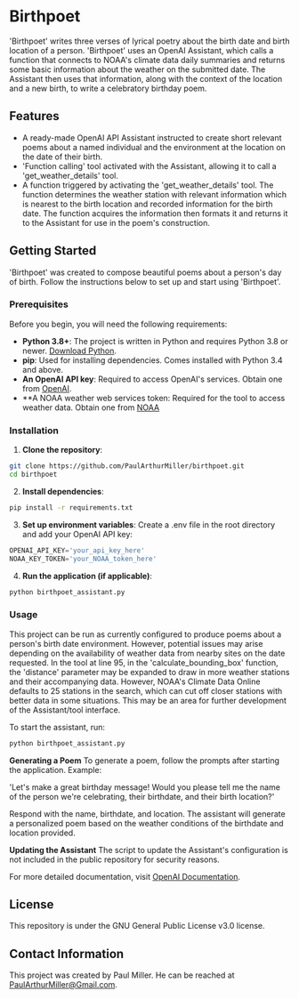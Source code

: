 # Birthpoet

'Birthpoet' writes three verses of lyrical poetry about the birth date and birth location of a person. 'Birthpoet' uses an OpenAI Assistant, which calls a function that connects to NOAA's climate data daily summaries and returns some basic information about the weather on the submitted date. The Assistant then uses that information, along with the context of the location and a new birth, to write a celebratory birthday poem.

## Features

- A ready-made OpenAI API Assistant instructed to create short relevant poems about a named individual and the environment at the location on the date of their birth.
- 'Function calling' tool activated with the Assistant, allowing it to call a 'get_weather_details' tool.
- A function triggered by activating the 'get_weather_details' tool. The function determines the weather station with relevant information which is nearest to the birth location and recorded information for the birth date. The function acquires the information then formats it and returns it to the Assistant for use in the poem's construction.

## Getting Started

'Birthpoet' was created to compose beautiful poems about a person's day of birth. Follow the instructions below to set up and start using 'Birthpoet'.

### Prerequisites

Before you begin, you will need the following requirements:

- **Python 3.8+**: The project is written in Python and requires Python 3.8 or newer. [Download Python](https://www.python.org/downloads/).
- **pip**: Used for installing dependencies. Comes installed with Python 3.4 and above.
- **An OpenAI API key**: Required to access OpenAI's services. Obtain one from [OpenAI](https://openai.com/api/).
- **A NOAA weather web services token: Required for the tool to access weather data. Obtain one from [NOAA](https://www.ncdc.noaa.gov/cdo-web/token)

### Installation

1. **Clone the repository**:

```bash
git clone https://github.com/PaulArthurMiller/birthpoet.git
cd birthpoet
```

2. **Install dependencies**:
```bash
pip install -r requirements.txt
```

3. **Set up environment variables**:
Create a .env file in the root directory and add your OpenAI API key:

```python
OPENAI_API_KEY='your_api_key_here'
NOAA_KEY_TOKEN='your_NOAA_token_here'
```

4. **Run the application (if applicable)**:
```bash
python birthpoet_assistant.py
```

### Usage

This project can be run as currently configured to produce poems about a person's birth date environment. However, potential issues may arise depending on the availability of weather data from nearby sites on the date requested. In the tool at line 95, in the 'calculate_bounding_box' function, the 'distance' parameter may be expanded to draw in more weather stations and their accompanying data. However, NOAA's Climate Data Online defaults to 25 stations in the search, which can cut off closer stations with better data in some situations. This may be an area for further development of the Assistant/tool interface.

To start the assistant, run:

```bash
python birthpoet_assistant.py
```

**Generating a Poem**
To generate a poem, follow the prompts after starting the application. Example:

'Let's make a great birthday message! Would you please tell me the name of the person we're celebrating, their birthdate, and their birth location?'

Respond with the name, birthdate, and location. The assistant will generate a personalized poem based on the weather conditions of the birthdate and location provided.

**Updating the Assistant**
The script to update the Assistant's configuration is not included in the public repository for security reasons.

For more detailed documentation, visit [OpenAI Documentation](https://platform.openai.com/docs/assistants/overview?context=with-streaming).

## License

This repository is under the GNU General Public License v3.0 license.

## Contact Information

This project was created by Paul Miller. He can be reached at PaulArthurMiller@Gmail.com.
